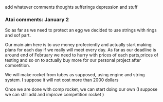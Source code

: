 add whatever comments thoughts sufferings depression and stuff


### Atai comments: January 2
So as far as we need to protect an egg we decided to use strings with rings and sof part.

Our main aim here is to use money profeciently and actually start making plans for each day if we really will meet every day.
As far as our deadline is around end of February we need to hurry with prices of each parts,prices of testing and so on to actually buy more for our personal project after comoetition.

We will make rocket from tubes as supposed, using engine and string system. I suppose it will not cost more than 2000 dollars

Once we are done with comp rocket, we can start doing our own (I suppose we can still add and improve competition rocket )